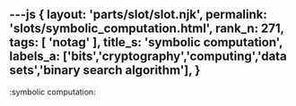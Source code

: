 ---js
{
  layout: 'parts/slot/slot.njk',
  permalink: 'slots/symbolic_computation.html',
  rank_n: 271,
  tags: [ 'notag' ],
  title_s: 'symbolic computation',
  labels_a: ['bits','cryptography','computing','data sets','binary search algorithm'],
}
---
:symbolic computation:

